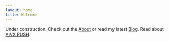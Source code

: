 ```yaml
---
layout: home
title: Welcome
---
```


Under construction. Check out the [About](/about/) or read my latest [Blog](/blog/). Read about [AIVX PUSH](/push/).
